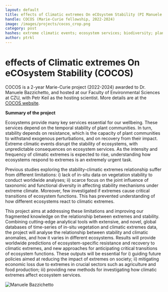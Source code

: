 ```yaml
---
layout: default
title: effects of Climatic extremes On eCOsystem Stability (PI Manuele Bazzichetto)
handle: COCOS (Marie-Curie fellowship, 2022-2024)
image: /images/projects/cocos_crop.png
category: post
hashes: extreme climatic events; ecosystem services; biodiversity; plants
author: ptrkl
---
```


<div class="bigspacer"></div>

# effects of Climatic extremes On eCOsystem Stability (COCOS)

COCOS is a 2-year Marie-Curie project (2022-2024) awarded to Dr. Manuele Bazzichetto, and hosted at our Faculty of Environmental Sciences at CZU, with Petr Keil as the hosting scientist. More details are at the [COCOS website](https://mbazzichetto.netlify.app/cocos/).

**Summary of the project**

Ecosystems provide many key services essential for our wellbeing. These services depend on the temporal stability of plant communities. In turn, stability depends on resistance, which is the capacity of plant communities to withstand exogenous perturbations, and on recovery from their impact. Extreme climatic events disrupt the stability of ecosystems, with unpredictable consequences on ecosystem services. As the intensity and frequency of climatic extremes is expected to rise, understanding how ecosystems respond to extremes is an extremely urgent task.

Previous studies exploring the stability-climatic extremes relationship suffer from different limitations: i) lack of in-situ data on vegetation stability to conduct worldwide analyses; ii) scarce focus on the joint influence of taxonomic and functional diversity in affecting stability mechanisms under extreme climate. Moreover, few investigated if extremes cause critical transitions of ecosystem functions. This has prevented understanding of how different ecosystems react to climatic extremes.

This project aims at addressing these limitations and improving our fragmented knowledge on the relationship between extremes and stability. Combining cutting-edge analytical tools with extensive, and novel, global databases of time-series of in-situ vegetation and climatic extremes data, the project will analyse the relationship between stability and climatic anomalies, and how it varies in different ecosystems. Results will provide worldwide predictions of ecosystem-specific resistance and recovery to climatic extremes, and new approaches for anticipating critical transitions of ecosystem functions. These outputs will be essential for i) guiding future policies aimed at reducing the impact of extremes on society; ii) mitigating economic loss due to extremes in crucial sectors such as agriculture and food production; iii) providing new methods for investigating how climatic extremes affect ecosystem services.

![Manuele Bazzichetto](https://manuelebazzichetto.github.io/pers-website/images/DSC_2169.jpg)


